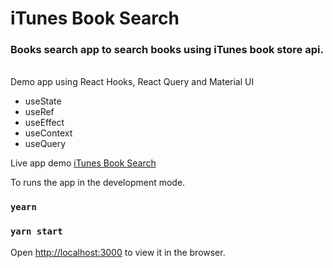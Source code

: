 # iTunes Book Search

### Books search app to search books using iTunes book store api.

<br />
Demo app using React Hooks, React Query and Material UI

- useState
- useRef
- useEffect
- useContext
- useQuery

Live app demo [iTunes Book Search](https://bookssearch.vercel.app/)

To runs the app in the development mode.

### `yearn`

### `yarn start`

Open [http://localhost:3000](http://localhost:3000) to view it in the browser.
